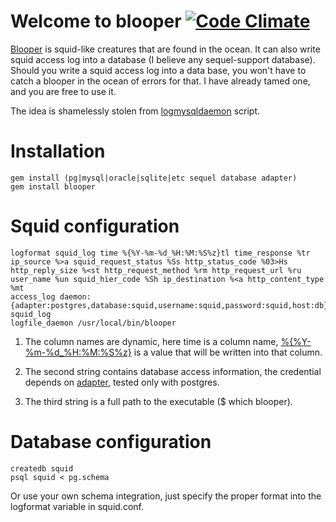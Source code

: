 # Welcome to blooper [![Code Climate](https://codeclimate.com/github/paranormal/blooper.png)](https://codeclimate.com/github/paranormal/blooper)

[Blooper](http://www.mariowiki.com/Blooper) is squid-like creatures that are found in the ocean.
It can also write squid access log into a database (I believe any sequel-support database).
Should you write a squid access log into a data base, you won't have to catch a blooper in the ocean of errors for that.
I have already tamed one, and you are free to use it.

The idea is shamelessly stolen from [logmysqldaemon](http://sourceforge.net/projects/logmysqldaemon/) script.

# Installation

    gem install (pg|mysql|oracle|sqlite|etc sequel database adapter)
    gem install blooper

# Squid configuration

    logformat squid_log time %{%Y-%m-%d_%H:%M:%S%z}tl time_response %tr ip_source %>a squid_request_status %Ss http_status_code %03>Hs http_reply_size %<st http_request_method %rm http_request_url %ru user_name %un squid_hier_code %Sh ip_destination %<a http_content_type %mt
    access_log daemon:{adapter:postgres,database:squid,username:squid,password:squid,host:db} squid_log
    logfile_daemon /usr/local/bin/blooper

1. The column names are dynamic, here time is a column name, [%{%Y-%m-%d_%H:%M:%S%z}](http://www.squid-cache.org/Versions/v3/3.2/cfgman/logformat.html) is a value that will be written into that column.

2. The second string contains database access information, the credential depends on [adapter](http://sequel.rubyforge.org/rdoc/files/doc/opening_databases_rdoc.html), tested only with postgres.

3. The third string is a full path to the executable ($ which blooper).

# Database configuration

    createdb squid
    psql squid < pg.schema

Or use your own schema integration, just specify the proper format into the logformat variable in squid.conf.
